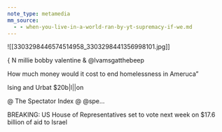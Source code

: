 ```yaml
---
note_type: metamedia
mm_source:
  - - when-you-live-in-a-world-ran-by-yt-supremacy-if-we.md
---
```


![[3303298446574514958_3303298441356998101.jpg]]

{ N millie bobby valentine
& @lvamsgatthebeep

How much money would it cost to end
homelessness in Ameruca”

Ising and Urbat
$20b|l||on

@ The Spectator Index @ @spe...

BREAKING: US House of
Representatives set to vote next week
on $17.6 billion of aid to Israel

